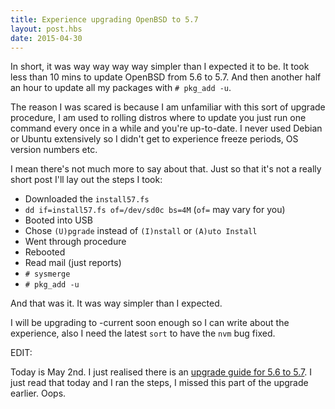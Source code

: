 ```yaml
---
title: Experience upgrading OpenBSD to 5.7
layout: post.hbs
date: 2015-04-30
---
```


In short, it was way way way way simpler than I expected it to be.  It took less
than 10 mins to update OpenBSD from 5.6 to 5.7.  And then another half an hour
to update all my packages with `# pkg_add -u`.

The reason I was scared is because I am unfamiliar with this sort of upgrade
procedure, I am used to rolling distros where to update you just run one command
every once in a while and you're up-to-date.  I never used Debian or Ubuntu
extensively so I didn't get to experience freeze periods, OS version numbers
etc.

I mean there's not much more to say about that.  Just so that it's not a really
short post I'll lay out the steps I took:

- Downloaded the `install57.fs`
- `dd if=install57.fs of=/dev/sd0c bs=4M` (`of=` may vary for you)
- Booted into USB
- Chose `(U)pgrade` instead of `(I)nstall` or `(A)uto Install`
- Went through procedure
- Rebooted
- Read mail (just reports)
- `# sysmerge`
- `# pkg_add -u`

And that was it.  It was way simpler than I expected.

I will be upgrading to -current soon enough so I can write about the experience,
also I need the latest `sort` to have the `nvm` bug fixed.

EDIT:

Today is May 2nd.  I just realised there is an
[upgrade guide for 5.6 to 5.7][g].  I just read that today and I ran the steps,
I missed this part of the upgrade earlier.  Oops.

[g]: http://www.openbsd.org/faq/upgrade57.html
